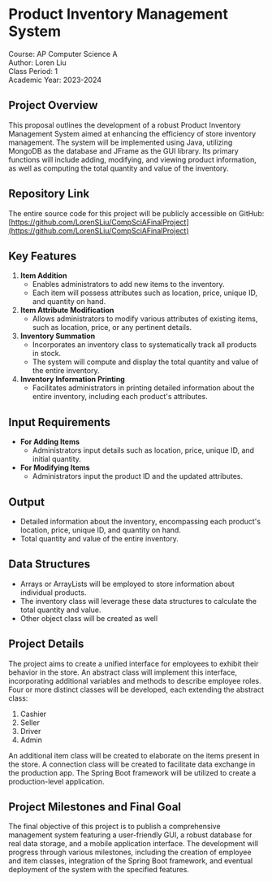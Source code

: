 # Product Inventory Management System

Course: AP Computer Science A  
Author: Loren Liu  
Class Period: 1  
Academic Year: 2023-2024

## Project Overview

This proposal outlines the development of a robust Product Inventory Management System aimed at enhancing the efficiency of store inventory management. The system will be implemented using Java, utilizing MongoDB as the database and JFrame as the GUI library. Its primary functions will include adding, modifying, and viewing product information, as well as computing the total quantity and value of the inventory.

## Repository Link

The entire source code for this project will be publicly accessible on GitHub: [https://github.com/LorenSLiu/CompSciAFinalProject](https://github.com/LorenSLiu/CompSciAFinalProject)

## Key Features

1. **Item Addition**
    - Enables administrators to add new items to the inventory.
    - Each item will possess attributes such as location, price, unique ID, and quantity on hand.
2. **Item Attribute Modification**
    - Allows administrators to modify various attributes of existing items, such as location, price, or any pertinent details.
3. **Inventory Summation**
    - Incorporates an inventory class to systematically track all products in stock.
    - The system will compute and display the total quantity and value of the entire inventory.
4. **Inventory Information Printing**
    - Facilitates administrators in printing detailed information about the entire inventory, including each product's attributes.

## Input Requirements

- **For Adding Items**
    - Administrators input details such as location, price, unique ID, and initial quantity.
- **For Modifying Items**
    - Administrators input the product ID and the updated attributes.

## Output

- Detailed information about the inventory, encompassing each product's location, price, unique ID, and quantity on hand.
- Total quantity and value of the entire inventory.

## Data Structures

- Arrays or ArrayLists will be employed to store information about individual products.
- The inventory class will leverage these data structures to calculate the total quantity and value.
- Other object class will be created as well

## Project Details

The project aims to create a unified interface for employees to exhibit their behavior in the store. An abstract class will implement this interface, incorporating additional variables and methods to describe employee roles. Four or more distinct classes will be developed, each extending the abstract class:

1. Cashier
2. Seller
3. Driver
4. Admin

An additional item class will be created to elaborate on the items present in the store. A connection class will be created to facilitate data exchange in the production app. The Spring Boot framework will be utilized to create a production-level application.

## Project Milestones and Final Goal

The final objective of this project is to publish a comprehensive management system featuring a user-friendly GUI, a robust database for real data storage, and a mobile application interface. The development will progress through various milestones, including the creation of employee and item classes, integration of the Spring Boot framework, and eventual deployment of the system with the specified features.